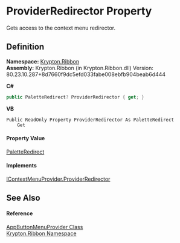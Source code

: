 # ProviderRedirector Property


Gets access to the context menu redirector.



## Definition
**Namespace:** <a href="1e9bc734-cff9-e9b8-f013-94cdac669794.md">Krypton.Ribbon</a>  
**Assembly:** Krypton.Ribbon (in Krypton.Ribbon.dll) Version: 80.23.10.287+8d7660f9dc5efd033fabe008ebfb904beab6d444

**C#**
``` C#
public PaletteRedirect? ProviderRedirector { get; }
```
**VB**
``` VB
Public ReadOnly Property ProviderRedirector As PaletteRedirect
	Get
```



#### Property Value
<a href="eb4bd14d-b283-a570-c104-b4d55603d473.md">PaletteRedirect</a>

#### Implements
<a href="8c0cbd76-5ead-072b-861e-99bc937f5d2e.md">IContextMenuProvider.ProviderRedirector</a>  


## See Also


#### Reference
<a href="17a4884e-a2d5-62f8-0e59-bba1d24d36d0.md">AppButtonMenuProvider Class</a>  
<a href="1e9bc734-cff9-e9b8-f013-94cdac669794.md">Krypton.Ribbon Namespace</a>  
